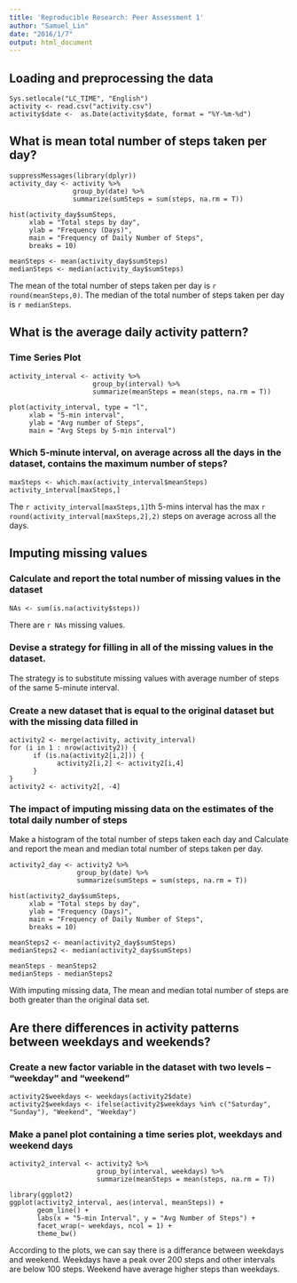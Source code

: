 ```yaml
---
title: 'Reproducible Research: Peer Assessment 1'
author: "Samuel_Lin"
date: "2016/1/7"
output: html_document
---
```

## Loading and preprocessing the data

```{r loading data}
Sys.setlocale("LC_TIME", "English")
activity <- read.csv("activity.csv")
activity$date <-  as.Date(activity$date, format = "%Y-%m-%d")
```


## What is mean total number of steps taken per day?

```{r mean steps}
suppressMessages(library(dplyr))
activity_day <- activity %>%
                group_by(date) %>%
                summarize(sumSteps = sum(steps, na.rm = T))
                
hist(activity_day$sumSteps, 
     xlab = "Total steps by day", 
     ylab = "Frequency (Days)", 
     main = "Frequency of Daily Number of Steps", 
     breaks = 10)

meanSteps <- mean(activity_day$sumSteps)
medianSteps <- median(activity_day$sumSteps)
```
The mean of the total number of steps taken per day is `r round(meanSteps,0)`.
The median of the total number of steps taken per day is `r medianSteps`.

## What is the average daily activity pattern?
### Time Series Plot
```{r time series plot}
activity_interval <- activity %>%
                     group_by(interval) %>%
                     summarize(meanSteps = mean(steps, na.rm = T))
                     
plot(activity_interval, type = "l", 
     xlab = "5-min interval", 
     ylab = "Avg number of Steps",
     main = "Avg Steps by 5-min interval")

```

### Which 5-minute interval, on average across all the days in the dataset, contains the maximum number of steps?
```{r max number of steps}
maxSteps <- which.max(activity_interval$meanSteps)
activity_interval[maxSteps,]
```
The `r activity_interval[maxSteps,1]`th 5-mins interval has the max `r round(activity_interval[maxSteps,2],2)` steps on average across all the days.

## Imputing missing values
### Calculate and report the total number of missing values in the dataset
```{r missing value}
NAs <- sum(is.na(activity$steps))
```
There are `r NAs` missing values.

### Devise a strategy for filling in all of the missing values in the dataset.
The strategy is to substitute missing values with average number of steps of the same 5-minute interval.

### Create a new dataset that is equal to the original dataset but with the missing data filled in
```{r filling the missing values}
activity2 <- merge(activity, activity_interval)
for (i in 1 : nrow(activity2)) {
      if (is.na(activity2[i,2])) {
            activity2[i,2] <- activity2[i,4]
      }
}
activity2 <- activity2[, -4]
```

### The impact of imputing missing data on the estimates of the total daily number of steps
Make a histogram of the total number of steps taken each day and Calculate and report the mean and median total number of steps taken per day.
```{r new data set}
activity2_day <- activity2 %>%
                 group_by(date) %>%
                 summarize(sumSteps = sum(steps, na.rm = T))
                 
hist(activity2_day$sumSteps, 
     xlab = "Total steps by day", 
     ylab = "Frequency (Days)", 
     main = "Frequency of Daily Number of Steps", 
     breaks = 10)

meanSteps2 <- mean(activity2_day$sumSteps)
medianSteps2 <- median(activity2_day$sumSteps)

meanSteps - meanSteps2
medianSteps - medianSteps2
```
With imputing missing data, 
The mean and median total number of steps are both greater than the original data set.

## Are there differences in activity patterns between weekdays and weekends?

### Create a new factor variable in the dataset with two levels – “weekday” and “weekend”
```{r new factor: weekday and weekend}
activity2$weekdays <- weekdays(activity2$date)
activity2$weekdays <- ifelse(activity2$weekdays %in% c("Saturday", "Sunday"), "Weekend", "Weekday")
```

### Make a panel plot containing a time series plot, weekdays and weekend days
```{r panel plot}
activity2_interval <- activity2 %>%
                      group_by(interval, weekdays) %>%
                      summarize(meanSteps = mean(steps, na.rm = T))

library(ggplot2)
ggplot(activity2_interval, aes(interval, meanSteps)) +
       geom_line() +
       labs(x = "5-min Interval", y = "Avg Number of Steps") +
       facet_wrap(~ weekdays, ncol = 1) +
       theme_bw()
```

According to the plots, we can say there is a differance between weekdays and weekend.
Weekdays have a peak over 200 steps and other intervals are below 100 steps.
Weekend have average higher steps than weekdays.
